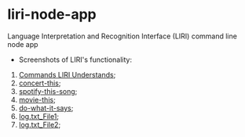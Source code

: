# liri-node-app
Language Interpretation and Recognition Interface (LIRI) command line node app

* Screenshots of LIRI's functionality:
1. [Commands LIRI Understands](./screenshots_liri/liri-node-app_commands.jpg?raw=true);
2. [concert-this](./screenshots_liri/liri-node-app_concertThis.png);
3. [spotify-this-song](./screenshots_liri/liri-node-app_spotifyThisSong.png);
4. [movie-this](./screenshots_liri/liri-node-app_movieThis.png);
5. [do-what-it-says](./screenshots_liri/liri-node-app_doWhatItSays.png);
6. [log.txt_File1](./screenshots_liri/liri-node-app_logFile1.png);
7. [log.txt_File2](./screenshots_liri/liri-node-app_logFile2.png);

